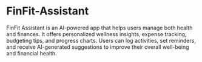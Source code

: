 # FinFit-Assistant
FinFit Assistant is an AI-powered app that helps users manage both health and finances. It offers personalized wellness insights, expense tracking, budgeting tips, and progress charts. Users can log activities, set reminders, and receive AI-generated suggestions to improve their overall well-being and financial health.
